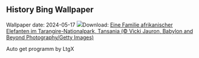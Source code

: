 ## History Bing Wallpaper
Wallpaper date: 2024-05-17
![](https://www.bing.com/th?id=OHR.TarangireElephants_DE-DE6659781135_UHD.jpg&w=1000)Download: [Eine Familie afrikanischer Elefanten im Tarangire-Nationalpark, Tansania (© Vicki Jauron, Babylon and Beyond Photography/Getty Images)](https://www.bing.com/th?id=OHR.TarangireElephants_DE-DE6659781135_UHD.jpg)

Auto get programm by LtgX

